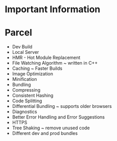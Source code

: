 # Important Information

# Parcel
- Dev Build
- Local Server
- HMR - Hot Module Replacement
- File Watching Algorithm ~ written in C++
- Caching ~ Faster Builds
- Image Optimization
- Minification 
- Bundling
- Compressing
- Consistent Hashing
- Code Splitting
- Differential Bundling ~ supports older browsers
- Diagnostics
- Better Error Handling and Error Suggestions
- HTTPS
- Tree Shaking ~ remove unused code
- Different dev and prod bundles
